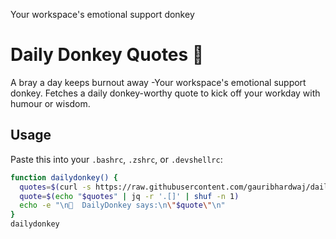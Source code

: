 Your workspace's emotional support donkey

# Daily Donkey Quotes 🫏


A bray a day keeps burnout away -Your workspace's emotional support donkey.
Fetches a daily donkey-worthy quote to kick off your workday with humour or wisdom.

## Usage

Paste this into your `.bashrc`, `.zshrc`, or `.devshellrc`:

```bash
function dailydonkey() {
  quotes=$(curl -s https://raw.githubusercontent.com/gauribhardwaj/daily-donkey-quotes/main/quotes.json)
  quote=$(echo "$quotes" | jq -r '.[]' | shuf -n 1)
  echo -e "\n🫏  DailyDonkey says:\n\"$quote\"\n"
}
dailydonkey
